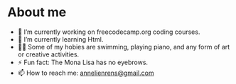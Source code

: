 # About me

- 🔭 I’m currently working on freecodecamp.org coding courses.
- 🌱 I’m currently learning Html.
- 🏊‍♀️ Some of my hobies are swimming, playing piano, and any form of art or creative activities.
- ⚡ Fun fact: The Mona Lisa has no eyebrows. 
- 📫 How to reach me: annelienrens@gmail.com


<!--
- 👯 I’m looking to collaborate on ...
- 🤔 I’m looking for help with ...
- 💬 Ask me about ...
- 😄 Pronouns: ...
-->
